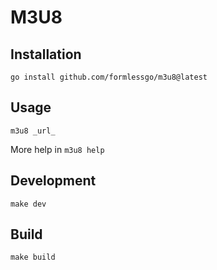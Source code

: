 # M3U8

## Installation

```
go install github.com/formlessgo/m3u8@latest
```

## Usage

```
m3u8 _url_
```

More help in `m3u8 help`

## Development

```
make dev
```

## Build

```
make build
```
